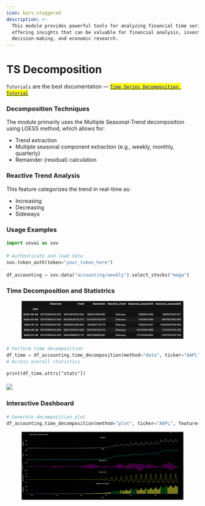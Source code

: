 ```yaml
---
icon: bars-staggered
description: >-
  This module provides powerful tools for analyzing financial time series data,
  offering insights that can be valuable for financial analysis, investment
  decision-making, and economic research.
---
```


# TS Decomposition

`Tutorials` are the best documentation — [<mark style="color:blue;">`Time Series Decomposition Tutorial`</mark>](https://colab.research.google.com/github/sovai-research/sovai-public/blob/main/notebooks/computational/Decomposition%20Notebook.ipynb)

### Decomposition Techniques

The module primarily uses the Multiple Seasonal-Trend decomposition using LOESS method, which allows for:

* Trend extraction
* Multiple seasonal component extraction (e.g., weekly, monthly, quarterly)
* Remainder (residual) calculation

### Reactive Trend Analysis

This feature categorizes the trend in real-time as:

* Increasing
* Decreasing
* Sideways

### Usage Examples

```python
import sovai as sov

# Authenticate and load data
sov.token_auth(token="your_token_here")

df_accounting = sov.data("accounting/weekly").select_stocks("mega")
```

### Time Decomposition and Statistrics

<figure><img src="../.gitbook/assets/institutional_1_1 (2).png" alt=""><figcaption></figcaption></figure>

```python
# Perform time decomposition
df_time = df_accounting.time_decomposition(method="data", ticker="AAPL", feature="total_revenue")
# Access overall statistics
```

```
print(df_time.attrs["stats"])
```

#### ![](../.gitbook/assets/image%20\(78\).png)

### Interactive Dashboard

```python
# Generate decomposition plot
df_accounting.time_decomposition(method="plot", ticker="AAPL", feature="total_revenue")
```

<figure><img src="../.gitbook/assets/institutional_1_2 (2).png" alt=""><figcaption></figcaption></figure>

